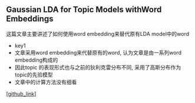 ## Gaussian LDA for Topic Models withWord Embeddings
  这篇文章主要讲述了如何使用word embedding来替代原有LDA model中的word
- key1
 - 文章采用word embedding来代替原有的word, 认为文章是由一系列word embedding构成的
 - 因此topic 的表现形式也与之前的狄利克雷分布不同, 采用了高斯分布作为topic的先验模型
 - 文章中的计算方法没有细看
 
[[github_link]](https://github.com/rajarshd/Gaussian_LDA)
